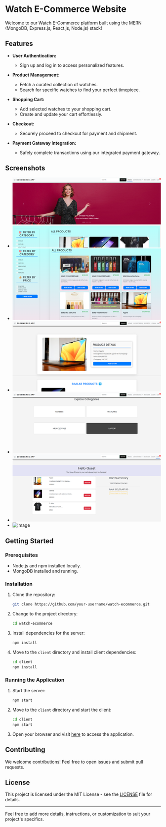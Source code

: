 # Watch E-Commerce Website

Welcome to our Watch E-Commerce platform built using the MERN (MongoDB, Express.js, React.js, Node.js) stack!

## Features

- **User Authentication:**
  - Sign up and log in to access personalized features.
- **Product Management:**

  - Fetch a curated collection of watches.
  - Search for specific watches to find your perfect timepiece.

- **Shopping Cart:**

  - Add selected watches to your shopping cart.
  - Create and update your cart effortlessly.

- **Checkout:**

  - Securely proceed to checkout for payment and shipment.

- **Payment Gateway Integration:**
  - Safely complete transactions using our integrated payment gateway.

## Screenshots

- ![1737484803443](image/README/1737484803443.png)
- ![1737655558153](image/README/1737655558153.png)
- ![1737484889724](image/README/1737484889724.png)
- ![1737484924716](image/README/1737484924716.png)
- ![1737484961894](image/README/1737484961894.png)
- ![image](https://github.com/AshutoshRajGupta/watch-ecommerce/assets/89141709/da996c37-6cae-4444-978f-2ba948743a6b)

## Getting Started

### Prerequisites

- Node.js and npm installed locally.
- MongoDB installed and running.

### Installation

1. Clone the repository:

   ```bash
   git clone https://github.com/your-username/watch-ecommerce.git
   ```

2. Change to the project directory:

   ```bash
   cd watch-ecommerce
   ```

3. Install dependencies for the server:

   ```bash
   npm install
   ```

4. Move to the `client` directory and install client dependencies:
   ```bash
   cd client
   npm install
   ```

### Running the Application

1. Start the server:

   ```bash
   npm start
   ```

2. Move to the `client` directory and start the client:

   ```bash
   cd client
   npm start
   ```

3. Open your browser and visit [here](https://elated-fawn-veil.cyclic.app/) to access the application.

## Contributing

We welcome contributions! Feel free to open issues and submit pull requests.

## License

This project is licensed under the MIT License - see the [LICENSE](LICENSE) file for details.

---

Feel free to add more details, instructions, or customization to suit your project's specifics.

